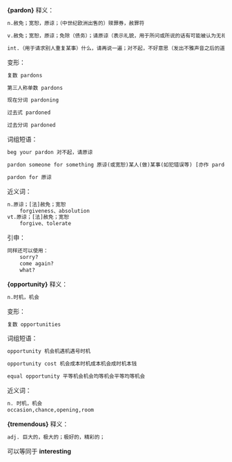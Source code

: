 **{pardon}**
释义：
```txt
n.赦免；宽恕，原谅；（中世纪欧洲出售的）赎罪券，赦罪符

v.赦免；宽恕，原谅；免除（债务）；请原谅（表示礼貌，用于所问或所说的话有可能被认为无礼时）

int.（用于请求别人重复某事）什么，请再说一遍；对不起，不好意思（发出不雅声音之后的道歉用语）；你说什么？（表示惊讶或者受到冒犯）
```
变形：
```txt
复数 pardons

第三人称单数 pardons

现在分词 pardoning

过去式 pardoned

过去分词 pardoned
```
词组短语：
```txt
beg your pardon 对不起，请原谅

pardon someone for something 原谅(或宽恕)某人(做)某事(如犯错误等) [亦作 pardon someone something] 

pardon for 原谅
```
近义词：
```txt
n.原谅；[法]赦免；宽恕
    forgiveness、absolution
vt.原谅；[法]赦免；宽恕
    forgive、tolerate
```
引申：
```txt
同样还可以使用：
	sorry?
	come again?
	what?
```
**{opportunity}**
释义：
```txt
n.时机，机会
```
变形：
```txt
复数 opportunities
```
词组短语：
```txt
opportunity 机会机遇机遇号时机

opportunity cost 机会成本时机成本机会成时机本钱

equal opportunity 平等机会机会均等机会平等均等机会
```
近义词：
```txt
n. 时机，机会
occasion,chance,opening,room
```

**{tremendous}**
释义：
```txt
adj. 巨大的，极大的；极好的，精彩的；
```
可以等同于 **interesting**





